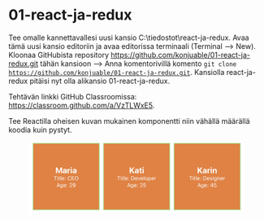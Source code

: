 # 01-react-ja-redux

Tee omalle kannettavallesi uusi kansio C:\tiedostot\react-ja-redux. Avaa tämä uusi kansio editoriin ja avaa editorissa terminaali (Terminal --> New). Kloonaa GitHubista repository https://github.com/konjuable/01-react-ja-redux.git tähän kansioon --> Anna komentorivillä komento <code>git clone https://github.com/konjuable/01-react-ja-redux.git</code>. Kansiolla react-ja-redux pitäisi nyt olla alikansio 01-react-ja-redux.

Tehtävän linkki GitHub Classroomissa: https://classroom.github.com/a/VzTLWxE5.

Tee Reactilla oheisen kuvan mukainen komponentti niin vähällä määrällä koodia kuin pystyt.

<figure style="display: block">
    <img style="max-width: 100%" src="./01-react-ja-redux-assignment.png" />
</figure>

